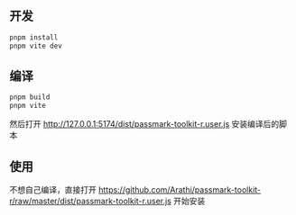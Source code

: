 ## 开发

```bash
pnpm install
pnpm vite dev
```

## 编译

```bash
pnpm build
pnpm vite
```

然后打开 http://127.0.0.1:5174/dist/passmark-toolkit-r.user.js 安装编译后的脚本

## 使用

不想自己编译，直接打开 https://github.com/Arathi/passmark-toolkit-r/raw/master/dist/passmark-toolkit-r.user.js 开始安装
